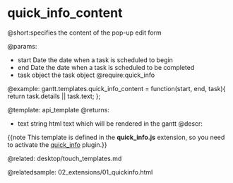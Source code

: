 quick_info_content
=============
@short:specifies the content of the pop-up edit form

@params: 
- start	Date	the date when a task is scheduled to begin
- end	Date	the date when a task is scheduled to be completed
- task	object	the task object
@require:quick_info

@example:
gantt.templates.quick_info_content = function(start, end, task){ 
       return task.details || task.text;
};

@template:	api_template
@returns:
- text		string		html text which will be rendered in the gantt
@descr:

{{note This template is defined in the **quick_info.js** extension, so you need to activate the [quick_info](desktop/extensions_list.md#quickinfo) plugin.}}



@related:
	desktop/touch_templates.md

@relatedsample:
02_extensions/01_quickinfo.html